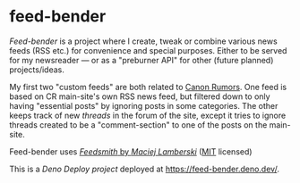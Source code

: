 # feed-bender

*Feed-bender* is a project where I create, tweak or combine various news feeds (RSS etc.) for convenience and special purposes. Either to be served for my newsreader — or as a "preburner API" for other (future planned) projects/ideas.

My first two "custom feeds" are both related to [Canon Rumors](https://canonrumors.com/).
One feed is based on CR main-site's own RSS news feed, but filtered down to only having "essential posts" by ignoring posts in some categories.
The other keeps track of new *threads* in the forum of the site, except it tries to ignore threads created to be a "comment-section" to one of the posts on the main-site.

Feed-bender uses [*Feedsmith* by *Maciej Lamberski*](https://github.com/macieklamberski/feedsmith) ([MIT](https://github.com/macieklamberski/feedsmith/blob/main/LICENSE) licensed)

This is a *Deno Deploy project* deployed at https://feed-bender.deno.dev/.
